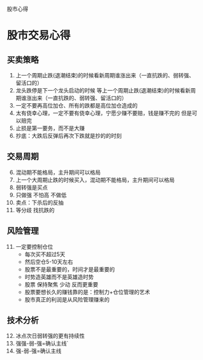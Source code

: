 股市心得

# 股市交易心得

## 买卖策略
1. 上一个周期止跌(退潮结束)的时候看新周期谁涨出来（一直抗跌的、弱转强、留活口的）
2. 龙头跌停是下一个龙头启动的时候 等上一个周期止跌(退潮结束)的时候看新周期谁涨出来（一直抗跌的、弱转强、留活口的）
3. 一定不要再高位加仓、所有的跌都是高位加仓造成的
4. 太有侥幸心理，一定不要有侥幸心理，宁愿少赚不要赔，钱是赚不完的 但是可以赔完
5. 止损是第一要务，而不是大赚
6. 抄底：大跌后反弹后再次下跌就是抄的的时刻

## 交易周期
6. 混动期不能格局，主升期间可以格局
7. 上一个大周期止跌的时候买入，混动期不能格局，主升期间可以格局
8. 弱转强是买点
9. 只做强 不怕高 不做低
10. 卖点：下杀后的反抽
11. 等分歧 找抗跌的

## 风险管理
11. 一定要控制仓位
    - 每次买不超过5天
    - 然后空仓5-10天左右
    - 股票不是最重要的，时间才是最重要的
    - 时势造英雄而不是英雄造时势
    - 股票 保持聚焦 少动 反而更重要
    - 股票要想长久的赚钱靠的是：控制力+仓位管理的艺术 
    - 股市真正的利润是从风险管理赚来的

## 技术分析
12. 冰点次日弱转强的更有持续性
13. 强强-弱-强=确认主线`
14. 强-弱-强=确认主线
